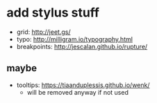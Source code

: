 # add stylus stuff
- grid: http://jeet.gs/
- typo: http://milligram.io/typography.html
- breakpoints: http://jescalan.github.io/rupture/

## maybe
- tooltips: https://tiaanduplessis.github.io/wenk/
  - will be removed anyway if not used